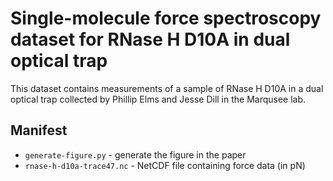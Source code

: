 # Single-molecule force spectroscopy dataset for RNase H D10A in dual optical trap

This dataset contains measurements of a sample of RNase H D10A in a dual optical trap collected by Phillip Elms and Jesse Dill in the Marqusee lab.

## Manifest
* `generate-figure.py` - generate the figure in the paper
* `rnase-h-d10a-trace47.nc` - NetCDF file containing force data (in pN)

